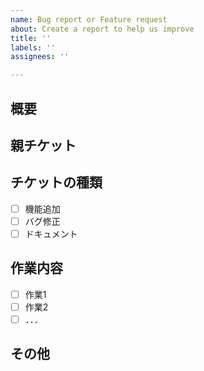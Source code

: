 ```yaml
---
name: Bug report or Feature request
about: Create a report to help us improve
title: ''
labels: ''
assignees: ''

---
```


## 概要
<!--Issueの概要を記入-->

## 親チケット
<!--このIssueの親チケットを記載．無い場合は不要．(例: #1)-->

## チケットの種類
<!--いずれかにチェック-->
- [ ] 機能追加
- [ ] バグ修正
- [ ] ドキュメント

## 作業内容
<!--作業内容をチェックボックスで記載-->
- [ ] 作業1
- [ ] 作業2
- [ ] ．．．

## その他
<!--その他，記載する情報があれば記載-->